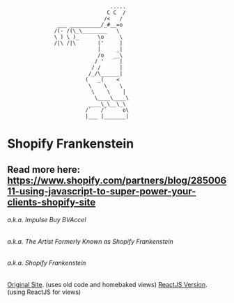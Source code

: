                                      .....
                                    C C  /
                                   /<   /
                    ___ __________/_#__=o
                   /(- /(\_\________   \
                   \ ) \ )_      \o     \
                   /|\ /|\       |'     |
                                 |     _|
                                 /o   __\
                                / '     |
                               / /      |
                              /_/\______|
                             (   _(    <
                              \    \    \
                               \    \    |
                                \____\____\
                              ____\_\__\_\
                             /`   /`     o\
                             |___ |_______|

# Shopify Frankenstein
Read more here:
https://www.shopify.com/partners/blog/28500611-using-javascript-to-super-power-your-clients-shopify-site
---

###### a.k.a. Impulse Buy BVAccel
###### a.k.a. The Artist Formerly Known as Shopify Frankenstein
###### a.k.a. Shopify Frankenstein

[Original Site](http://sunstaches.com/). (uses old code and homebaked views)
[ReactJS Version](http://bva-tyler3.myshopify.com/). (using ReactJS for views)
